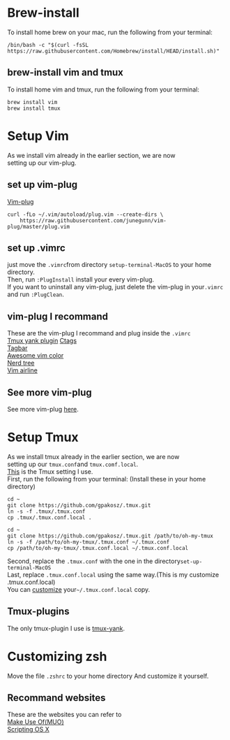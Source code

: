 # Brew-install
To install home brew on your mac, run the following from your terminal:
```
/bin/bash -c "$(curl -fsSL https://raw.githubusercontent.com/Homebrew/install/HEAD/install.sh)"
```
## brew-install vim and tmux
To install home vim and tmux, run the following from your terminal:
```
brew install vim
brew install tmux
```
# Setup Vim
As we install vim already in the earlier section, we are now  
setting up our vim-plug.  
## set up vim-plug
[Vim-plug](https://github.com/junegunn/vim-plug)
```
curl -fLo ~/.vim/autoload/plug.vim --create-dirs \
    https://raw.githubusercontent.com/junegunn/vim-plug/master/plug.vim
```
## set up .vimrc
just move the ```.vimrc```from directory ```setup-terminal-MacOS``` to your home directory.  
Then, run ```:PlugInstall``` install your every vim-plug.  
If you want to uninstall any vim-plug, just delete the vim-plug in your```.vimrc``` and run ```:PlugClean```.  
## vim-plug I recommand
These are the vim-plug I recommand and plug inside the ```.vimrc```  
[Tmux yank plugin](https://github.com/tmux-plugins/tmux-yank/tree/master)
[Ctags](https://github.com/universal-ctags/ctags)  
[Tagbar](https://github.com/preservim/tagbar)  
[Awesome vim color](https://github.com/rafi/awesome-vim-colorschemes)  
[Nerd tree](https://github.com/scrooloose/nerdtree)  
[Vim airline](https://github.com/vim-airline/vim-airline)  
## See more vim-plug
See more vim-plug [here](https://vimawesome.com).
# Setup Tmux
As we install tmux already in the earlier section, we are now  
setting up our ```tmux.conf```and ```tmux.comf.local```.  
[This](https://github.com/gpakosz/.tmux) is the Tmux setting I use.  
First, run the following from your terminal:
(Install these in your home directory)
```
cd ~
git clone https://github.com/gpakosz/.tmux.git
ln -s -f .tmux/.tmux.conf
cp .tmux/.tmux.conf.local .
```
```
cd ~
git clone https://github.com/gpakosz/.tmux.git /path/to/oh-my-tmux
ln -s -f /path/to/oh-my-tmux/.tmux.conf ~/.tmux.conf
cp /path/to/oh-my-tmux/.tmux.conf.local ~/.tmux.conf.local
```
Second, replace the ```.tmux.conf``` with the one in the directory```set-up-terminal-MacOS```  
Last, replace ```.tmux.conf.local``` using the same way.(This is my customize .tmux.conf.local)  
You can [customize](https://github.com/gpakosz/.tmux#configuration) your```~/.tmux.conf.local``` copy.  
## Tmux-plugins
The only tmux-plugin I use is [tmux-yank](https://github.com/tmux-plugins/tmux-yank).  
# Customizing zsh
Move the file ```.zshrc``` to your home directory
And customize it yourself.
## Recommand websites 
These are the websites you can refer to  
[Make Use Of(MUO)](https://www.makeuseof.com/customize-zsh-prompt-macos-terminal/)  
[Scripting OS X](https://scriptingosx.com/2019/07/moving-to-zsh-06-customizing-the-zsh-prompt/)  
